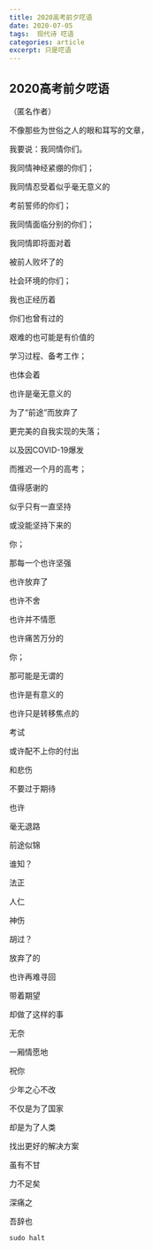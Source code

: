 ```yaml
---
title: 2020高考前夕呓语
date: 2020-07-05
tags:  现代诗 呓语
categories: article
excerpt: 只是呓语
---
```


## 2020高考前夕呓语

（匿名作者）



不像那些为世俗之人的眼和耳写的文章，

我要说：我同情你们。



我同情神经紧绷的你们；

我同情忍受着似乎毫无意义的

考前誓师的你们；

我同情面临分别的你们；

我同情即将面对着

被前人败坏了的

社会环境的你们；



我也正经历着

你们也曾有过的

艰难的也可能是有价值的

学习过程、备考工作；

也体会着

也许是毫无意义的

为了“前途”而放弃了

更完美的自我实现的失落；

以及因COVID-19爆发

而推迟一个月的高考；



值得感谢的

似乎只有一直坚持

或没能坚持下来的

你；



那每一个也许坚强

也许放弃了

也许不舍

也许并不情愿

也许痛苦万分的

你；



那可能是无谓的

也许是有意义的

也许只是转移焦点的

考试



或许配不上你的付出

和悲伤

不要过于期待

也许



毫无退路

前途似锦

谁知？



法正

人仁

神伤

胡过？



放弃了的

也许再难寻回

带着期望

却做了这样的事

无奈



一厢情愿地

祝你

少年之心不改

不仅是为了国家

却是为了人类

找出更好的解决方案



虽有不甘

力不足矣

深痛之

吾辞也



```shell
sudo halt
```

